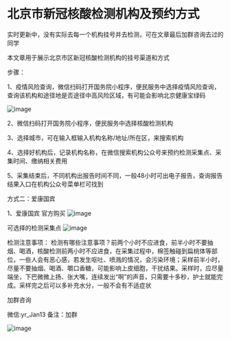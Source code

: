 # 北京市新冠核酸检测机构及预约方式

实时更新中，没有实际去每一个机构挂号并去检测，可在文章最后加群咨询去过的同学

本文章用于展示北京市区新冠核酸检测机构的挂号渠道和方式

步骤：

1、疫情风险查询，微信扫码打开国务院小程序，便民服务中选择疫情风险查询，查询该机构和途径地是否途径中高风险区域，有可能会影响北京健康宝绿码

![image](https://yj-zhu.github.io/Nucleic-acid-testing/image/WechatIMG3.jpeg)

2、微信扫码打开国务院小程序，便民服务中选择核酸检测机构

3、选择城市，可在输入框输入机构名称/地址/所在区，来搜索机构

4、选择好机构后，记录机构名称，在微信搜索机构公众号来预约检测采集点、采集时间、缴纳相关费用

5、采集结束后，不同机构出报告时间不同，一般48小时可出电子报告，查询报告结果入口在机构公众号菜单栏可找到

方式二：爱康国宾

1、爱康国宾 官方购买
![image](https://yj-zhu.github.io/Nucleic-acid-testing/image/%E5%BE%AE%E4%BF%A1%E5%9B%BE%E7%89%87_20200622131333.jpg)

可选择的检测采集点
![image](https://yj-zhu.github.io/Nucleic-acid-testing/image/infoflow_2020-6-22_13-13-55.png)


检测注意事项：
检测有哪些注意事项？前两个小时不应进食，前半小时不要抽烟、喝酒，核酸检测前两小时不应进食，在采集过程中，棉签触碰到扁桃体等部位，一些人会有恶心感，若发生呕吐、喷溅的情况，会污染环境；采样前半小时，尽量不要抽烟、喝酒、嚼口香糖，可能影响上皮细胞，干扰结果。采样时，应尽量端坐，下巴微微上扬、张大嘴，连续发出“啊”的声音，只需要十多秒，护士就能完成。采样完之后可以多补充水分，一般不会有不适症状

加群咨询

微信:yr_Jan13 备注：加群

![image](https://yj-zhu.github.io/Nucleic-acid-testing/image/WechatIMG4.jpeg)
